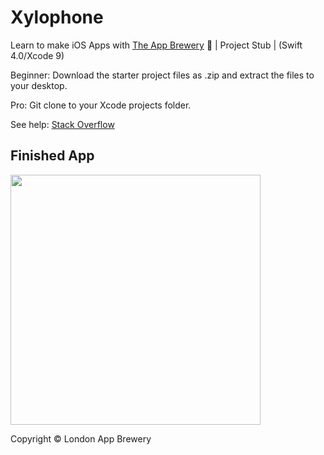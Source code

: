 # Xylophone
Learn to make iOS Apps with [The App Brewery](https://www.appbrewery.co) 📱 | Project Stub | (Swift 4.0/Xcode 9)

Beginner: Download the starter project files as .zip and extract the files to your desktop.

Pro: Git clone to your Xcode projects folder.

See help:
[Stack Overflow](https://stackoverflow.com/questions/32036146/how-to-play-a-sound-using-swift)

## Finished App
<img src="https://github.com/londonappbrewery/Images/blob/master/Xylophone.png" width="400">

Copyright © London App Brewery
